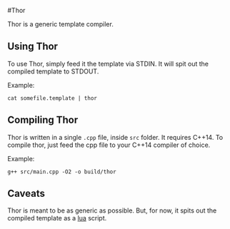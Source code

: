 #Thor

Thor is a generic template compiler.

## Using Thor

To use Thor, simply feed it the template via STDIN.
It will spit out the compiled template to STDOUT.

Example:

    cat somefile.template | thor

## Compiling Thor

Thor is written in a single `.cpp` file, inside `src` folder.
It requires C++14. To compile thor, just feed the cpp file to
your C++14 compiler of choice.

Example:

    g++ src/main.cpp -O2 -o build/thor

## Caveats

Thor is meant to be as generic as possible. But, for now, it spits
out the compiled template as a [lua](http://www.lua.org) script.